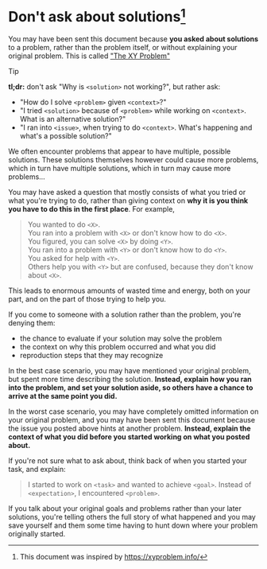 # Don't ask about solutions[^1]

You may have been sent this document because **you asked about solutions** to a problem,
rather than the problem itself, or without explaining your original problem.
This is called ["The XY Problem"](https://en.wikipedia.org/wiki/XY_problem)

> [!TIP]
> **tl;dr:** don't ask "Why is `<solution>` not working?", but rather ask:
> - "How do I solve `<problem>` given `<context>`?"
> - "I tried `<solution>` because of `<problem>` while working on `<context>`. What is an alternative solution?"
> - "I ran into `<issue>`, when trying to do `<context>`. What's happening and what's a possible solution?"

We often encounter problems that appear to have multiple, possible solutions. These
solutions themselves however could cause more problems, which in turn have multiple
solutions, which in turn may cause more problems...

You may have asked a question that mostly consists
of what you tried or what you're trying to do, rather than giving context on **why
it is you think you have to do this in the first place**. For example,

> You wanted to do `<X>`.<br/>
> You ran into a problem with `<X>` or don't know how to do `<X>`.<br/>
> You figured, you can solve `<X>` by doing `<Y>`.<br/>
> You ran into a problem with `<Y>` or don't know how to do `<Y>`.<br/>
> You asked for help with `<Y>`.<br/>
> Others help you with `<Y>` but are confused, because they don't know about `<X>`.

This leads to enormous amounts of wasted time and energy, both on your part, and
on the part of those trying to help you.

If you come to someone with a solution rather than the problem, you're denying them:
- the chance to evaluate if your solution may solve the problem
- the context on why this problem occurred and what you did
- reproduction steps that they may recognize

In the best case scenario, you may have mentioned your original problem, but spent
more time describing the solution. **Instead, explain how you ran into the problem,
and set your solution aside, so others have a chance to arrive at the same point
you did.**

In the worst case scenario, you may have completely omitted information on your
original problem, and you may have been sent this document because the issue you
posted above hints at another problem. **Instead, explain the context of what you
did before you started working on what you posted about.**

If you're not sure what to ask about, think back of when you started your task, and
explain:
> I started to work on `<task>` and wanted to achieve `<goal>`.
> Instead of `<expectation>`, I encountered `<problem>`.

If you talk about your original goals and problems rather than your later solutions,
you're telling others the full story of what happened and you may save yourself and
them some time having to hunt down where your problem originally started.

[^1]: This document was inspired by https://xyproblem.info/
